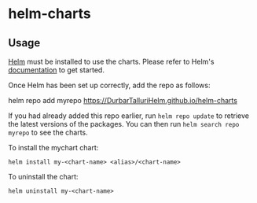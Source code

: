 # helm-charts
## Usage

[Helm](https://helm.sh) must be installed to use the charts.  Please refer to
Helm's [documentation](https://helm.sh/docs) to get started.

Once Helm has been set up correctly, add the repo as follows:

  helm repo add myrepo https://DurbarTalluriHelm.github.io/helm-charts

If you had already added this repo earlier, run `helm repo update` to retrieve
the latest versions of the packages.  You can then run `helm search repo
myrepo` to see the charts.

To install the mychart chart:

    helm install my-<chart-name> <alias>/<chart-name>

To uninstall the chart:

    helm uninstall my-<chart-name>